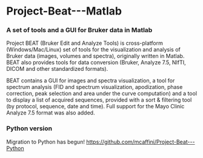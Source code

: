 # Project-Beat---Matlab
### A set of tools and a GUI for Bruker data in Matlab

Project BEAT (Bruker Edit and Analyze Tools) is cross-platform (Windows/Mac/Linux) set of tools for the visualization and
analysis of Bruker data (images, volumes and spectra), originally written in Matlab.
BEAT also provides tools for data conversion (Bruker, Analyze 7.5, NIfTI, DICOM and other standardized formats).

BEAT contains a GUI for images and spectra visualization, a tool for spectrum analysis (FID and spectrum visualization,
apodization, phase correction, peak selection and area under the curve computation) and a tool to display a list of acquired
sequences, provided with a sort & filtering tool (by protocol, sequence, date and time).
Full support for the Mayo Clinic Analyze 7.5 format was also added.

### Python version
Migration to Python has begun!
https://github.com/mcaffini/Project-Beat---Python
